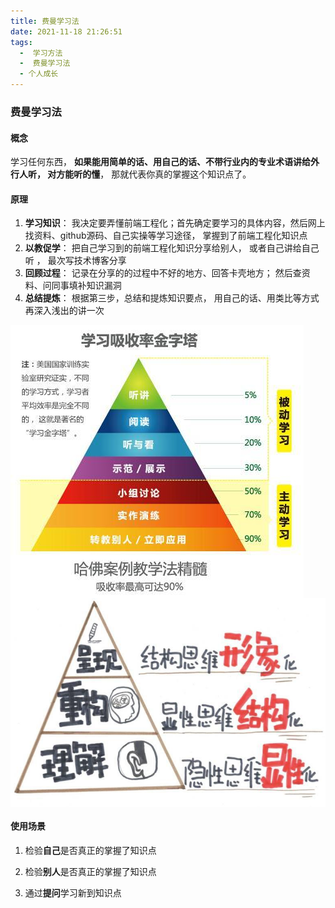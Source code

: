 ```yaml
---
title: 费曼学习法
date: 2021-11-18 21:26:51
tags:
  -  学习方法
  -  费曼学习法
  - 个人成长
---
```


### 费曼学习法

#### 概念

学习任何东西， **如果能用简单的话、用自己的话、不带行业内的专业术语讲给外行人听， 对方能听的懂**， 那就代表你真的掌握这个知识点了。



#### 原理

1. **学习知识**： 我决定要弄懂前端工程化；首先确定要学习的具体内容，然后网上找资料、github源码、自己实操等学习途径， 掌握到了前端工程化知识点
2. **以教促学**： 把自己学习到的前端工程化知识分享给别人， 或者自己讲给自己听 ， 最次写技术博客分享
3. **回顾过程**： 记录在分享的的过程中不好的地方、回答卡壳地方； 然后查资料、问同事填补知识漏洞
4. **总结提炼**：  根据第三步，总结和提炼知识要点， 用自己的话、用类比等方式再深入浅出的讲一次


<img src="/img/学习2.jpeg" height = "auto" align=center />
<img src="/img/学习1.jpeg" height = "auto" align=center />

#### 使用场景

1. 检验**自己**是否真正的掌握了知识点

2. 检验**别人**是否真正的掌握了知识点

3. 通过**提问**学习新到知识点